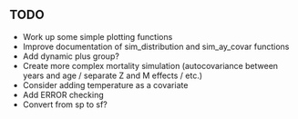 ## TODO

- Work up some simple plotting functions
- Improve documentation of sim_distribution and sim_ay_covar functions
- Add dynamic plus group?
- Create more complex mortality simulation (autocovariance between years and age / separate Z and M effects / etc.)
- Consider adding temperature as a covariate
- Add ERROR checking
- Convert from sp to sf?

